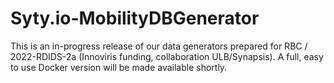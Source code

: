 # Syty.io-MobilityDBGenerator

This is an in-progress release of our data generators prepared for RBC / 2022-RDIDS-2a (Innoviris funding, collaboration ULB/Synapsis). A full, easy to use Docker version will be made available shortly. 
